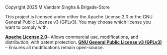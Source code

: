 Copyright 2025 M Vandam Singha & Brigade-Store

This project is licensed under either the Apache License 2.0 or the GNU General Public License v3 (GPLv3).
You may choose which license you want to comply with.

**[Apache License 2.0](LICENSE-APACHE.md)**– Allows commercial use, modifications, and distribution, with patent protection.
**[GNU General Public License v3 (GPLv3)](LICENSE-GPLv3.md)** – Ensures all modifications remain open-source.